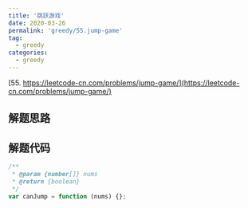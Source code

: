 ```yaml
---
title: '跳跃游戏'
date: 2020-03-26
permalink: 'greedy/55.jump-game'
tag:
  - greedy
categories:
  - greedy
---
```


[55. https://leetcode-cn.com/problems/jump-game/](https://leetcode-cn.com/problems/jump-game/)

## 解题思路

## 解题代码

```js
/**
 * @param {number[]} nums
 * @return {boolean}
 */
var canJump = function (nums) {};
```
